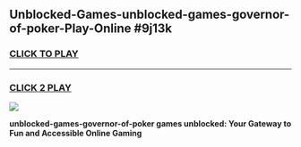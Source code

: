
## Unblocked-Games-unblocked-games-governor-of-poker-Play-Online #9j13k
<h3>
<a href="https://news.freeplayer.one?title=unblocked-games-governor-of-poker&ref=3">CLICK TO PLAY</a></h3>
<hr>

<h3>
<a href="https://news.freeplayer.one?title=unblocked-games-governor-of-poker&ref=3">CLICK 2 PLAY</a>
  
</h3>

<a href="https://news.freeplayer.one?title=unblocked-games-governor-of-poker&ref=3"><img src="https://clearcache.store/games.png"></a>


**unblocked-games-governor-of-poker games unblocked: Your Gateway to Fun and Accessible Online Gaming**
